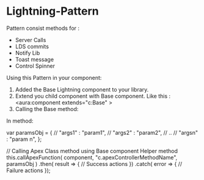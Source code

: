 # Lightning-Pattern
Pattern consist methods for : 
- Server Calls
- LDS commits
- Notify Lib
- Toast message
- Control Spinner


Using this Pattern in your component:

1. Added the Base Lightning component to your library.
2. Extend you child component with Base component. Like this : <aura:component extends="c:Base" >
3. Calling the Base method: 

In method:

var paramsObj = {
    // "args1" :  "param1",
    // "args2" :  "param2",
    // ..
    // "argsn" :  "param n",
    };
    
// Calling Apex Class method using Base component Helper method
this.callApexFunction( component, "c.apexControllerMethodName", paramsObj )
.then( result => {
   // Success actions
})
.catch( error => {
  // Failure actions
});
